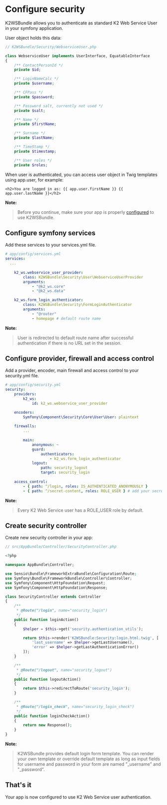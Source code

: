 # Configure security
K2WSBundle allows you to authenticate as standard K2 Web Service User in your symfony application.

User object holds this data:
```php
// K2WSBundle/Security/WebserviceUser.php

class WebserviceUser implements UserInterface, EquatableInterface
{
    /** ContactPersonId */
    private $id;

    /** LoginNameCalc */
    private $username;

    /** CFPass */
    private $password;

    /** Password salt, currently not used */
    private $salt;

    /** Name */
    private $firstName;

    /** Surname */
    private $lastName;

    /** TimeStamp */
    private $timestamp;

    /** User roles */
    private $roles;
```

When user is authenticated, you can access user object in Twig templates using app.user, for example:
```twig
<h2>You are logged in as: {{ app.user.firstName }} {{ app.user.lastName }}</h2>
```

**Note:**
> Before you continue, make sure your app is properly [configured](README.md) to use K2WSBundle.

## Configure symfony services
Add these services to your services.yml file.
```yaml
# app/config/services.yml
services:
  ...
  
    k2_ws.webservice_user_provider:
        class: K2WSBundle\Security\User\WebserviceUserProvider
        arguments:
            - "@k2_ws.core"
            - "@k2_ws.data"

    k2_ws.form_login_authenticator:
        class: K2WSBundle\Security\FormLoginAuthenticator
        arguments:
            - "@router"
            - homepage # default route name
```

**Note:**
> User is redirected to default route name after successful authentication if there is no URL set in the session.

## Configure provider, firewall and access control
Add a provider, encoder, main firewall and access control to your security.yml file.
```yml
# app/config/security.yml
security:
    providers:
        k2_ws:
            id: k2_ws.webservice_user_provider

    encoders:
        Symfony\Component\Security\Core\User\User: plaintext
    
    firewalls:
        ...
    
        main:
            anonymous: ~
            guard:
                authenticators:
                    - k2_ws.form_login_authenticator
            logout:
                path: security_logout
                target: security_login
  
    access_control:
        - { path: ^/login, roles: IS_AUTHENTICATED_ANONYMOUSLY }
        - { path: ^/secret-content, roles: ROLE_USER } # add your secret routes here
```
**Note:**
> Every K2 Web Service user has a ROLE_USER role by default.

## Create security controller
Create new security controller in your app:
```php
// src/AppBundle/Controller/SecurityController.php

<?php

namespace AppBundle\Controller;

use Sensio\Bundle\FrameworkExtraBundle\Configuration\Route;
use Symfony\Bundle\FrameworkBundle\Controller\Controller;
use Symfony\Component\HttpFoundation\Request;
use Symfony\Component\HttpFoundation\Response;

class SecurityController extends Controller
{
    /**
     * @Route("/login", name="security_login")
     */
    public function loginAction()
    {
        $helper = $this->get('security.authentication_utils');

        return $this->render('K2WSBundle:Security:login.html.twig', [
            'last_username' => $helper->getLastUsername(),
            'error' => $helper->getLastAuthenticationError()
        ]);
    }

    /**
     * @Route("/logout", name="security_logout")
     */
    public function logoutAction()
    {
        return $this->redirectToRoute('security_login');
    }

    /**
     * @Route("/login_check", name="security_login_check")
     */
    public function loginCheckAction()
    {
        return new Response();
    }
}
```

**Note:**
> K2WSBundle provides default login form template. You can render your own template or override default template as long as input fields for username and password in your form are named "_username" and "_password".

## That's it
Your app is now configured to use K2 Web Service user authentication.
